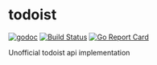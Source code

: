 # todoist
[![godoc](https://godoc.org/github.com/darkSasori/todoist?status.svg)](https://godoc.org/github.com/darkSasori/todoist)
[![Build Status](https://travis-ci.org/darkSasori/todoist.svg?branch=master)](https://travis-ci.org/darkSasori/todoist)
[![Go Report Card](https://goreportcard.com/badge/github.com/darkSasori/todoist)](https://goreportcard.com/report/github.com/darkSasori/todoist)

Unofficial todoist api implementation
